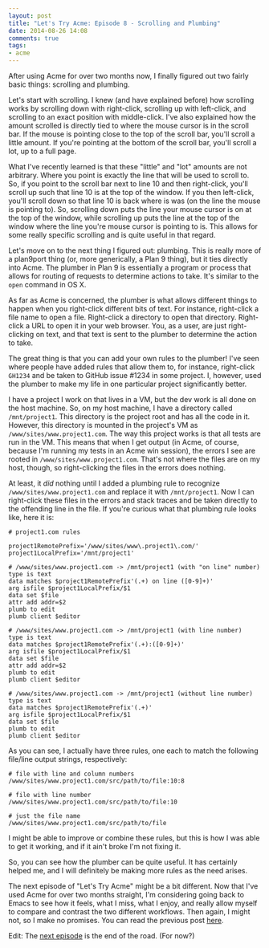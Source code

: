 ```yaml
---
layout: post
title: "Let's Try Acme: Episode 8 - Scrolling and Plumbing"
date: 2014-08-26 14:08
comments: true
tags: 
- acme
---
```

After using Acme for over two months now, I finally figured out two fairly basic things: scrolling and plumbing.
<!--more-->
Let's start with scrolling. I knew (and have explained before) how scrolling works by scrolling down with right-click, scrolling up with left-click, and scrolling to an exact position with middle-click. I've also explained how the amount scrolled is directly tied to where the mouse cursor is in the scroll bar. If the mouse is pointing close to the top of the scroll bar, you'll scroll a little amount. If you're pointing at the bottom of the scroll bar, you'll scroll a lot, up to a full page.

What I've recently learned is that these "little" and "lot" amounts are not arbitrary. Where you point is exactly the line that will be used to scroll to. So, if you point to the scroll bar next to line 10 and then right-click, you'll scroll up such that line 10 is at the top of the window. If you then left-click, you'll scroll down so that line 10 is back where is was (on the line the mouse is pointing to). So, scrolling down puts the line your mouse cursor is on at the top of the window, while scrolling up puts the line at the top of the window where the line you're mouse cursor is pointing to is. This allows for some really specific scrolling and is quite useful in that regard.

Let's move on to the next thing I figured out: plumbing. This is really more of a plan9port thing (or, more generically, a Plan 9 thing), but it ties directly into Acme. The plumber in Plan 9 is essentially a program or process that allows for routing of requests to determine actions to take. It's similar to the `open` command in OS X. 

As far as Acme is concerned, the plumber is what allows different things to happen when you right-click different bits of text. For instance, right-click a file name to open a file. Right-click a directory to open that directory. Right-click a URL to open it in your web browser. You, as a user, are just right-clicking on text, and that text is sent to the plumber to determine the action to take.

The great thing is that you can add your own rules to the plumber! I've seen where people have added rules that allow them to, for instance, right-click `GH1234` and be taken to GitHub issue #1234 in some project. I, however, used the plumber to make my life in one particular project significantly better.

I have a project I work on that lives in a VM, but the dev work is all done on the host machine. So, on my host machine, I have a directory called `/mnt/project1`. This directory is the project root and has all the code in it. However, this directory is mounted in the project's VM as `/www/sites/www.project1.com`. The way this project works is that all tests are run in the VM. This means that when I get output (in Acme, of course, because I'm running my tests in an Acme win session), the errors I see are rooted in `/www/sites/www.project1.com`. That's not where the files are on my host, though, so right-clicking the files in the errors does nothing. 

At least, it *did* nothing until I added a plumbing rule to recognize `/www/sites/www.project1.com` and replace it with `/mnt/project1`. Now I can right-click these files in the errors and stack traces and be taken directly to the offending line in the file. If you're curious what that plumbing rule looks like, here it is:

```
# project1.com rules

project1RemotePrefix='/www/sites/www\.project1\.com/'
project1LocalPrefix='/mnt/project1'

# /www/sites/www.project1.com -> /mnt/project1 (with "on line" number)
type is text
data matches $project1RemotePrefix'(.+) on line ([0-9]+)'
arg isfile $project1LocalPrefix/$1
data set $file
attr add addr=$2
plumb to edit
plumb client $editor

# /www/sites/www.project1.com -> /mnt/project1 (with line number)
type is text
data matches $project1RemotePrefix'(.+):([0-9]+)'
arg isfile $project1LocalPrefix/$1
data set $file
attr add addr=$2
plumb to edit
plumb client $editor

# /www/sites/www.project1.com -> /mnt/project1 (without line number)
type is text
data matches $project1RemotePrefix'(.+)'
arg isfile $project1LocalPrefix/$1
data set $file
plumb to edit
plumb client $editor

```

As you can see, I actually have three rules, one each to match the following file/line output strings, respectively:

```
# file with line and column numbers
/www/sites/www.project1.com/src/path/to/file:10:8

# file with line number
/www/sites/www.project1.com/src/path/to/file:10

# just the file name
/www/sites/www.project1.com/src/path/to/file
```

I might be able to improve or combine these rules, but this is how I was able to get it working, and if it ain't broke I'm not fixing it.

So, you can see how the plumber can be quite useful. It has certainly helped me, and I will definitely be making more rules as the need arises. 

The next episode of "Let's Try Acme" might be a bit different. Now that I've used Acme for over two months straight, I'm considering going back to Emacs to see how it feels, what I miss, what I enjoy, and really allow myself to compare and contrast the two different workflows. Then again, I might not, so I make no promises. You can read the previous post [here](/blog/2014/08/07/lets-try-acme-episode-7-equilibrium/).

Edit: The [next episode](/blog/2014/10/06/lets-try-acme-episode-9-the-end/) is the end of the road. (For now?)
